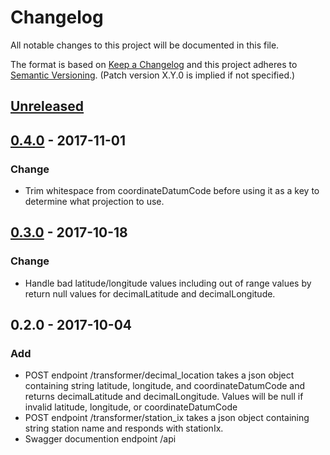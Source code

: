 # Changelog
All notable changes to this project will be documented in this file.

The format is based on [Keep a Changelog](http://keepachangelog.com/en/1.0.0/)
and this project adheres to [Semantic Versioning](http://semver.org/spec/v2.0.0.html). (Patch version X.Y.0 is implied if not specified.)

## [Unreleased]

## [0.4.0] - 2017-11-01
### Change
- Trim whitespace from coordinateDatumCode before using it as a key to determine what projection to use.
 
## [0.3.0] - 2017-10-18
### Change
- Handle bad latitude/longitude values including out of range values by return null values for decimalLatitude and decimalLongitude.

## 0.2.0 - 2017-10-04
### Add
- POST endpoint /transformer/decimal_location takes a json object containing string latitude, longitude, and coordinateDatumCode and returns
decimalLatitude and decimalLongitude. Values will be null if invalid latitude, longitude, or coordinateDatumCode
- POST endpoint /transformer/station_ix takes a json object containing string station name and responds with stationIx.
- Swagger documention endpoint /api

[Unreleased]: https://github.com/USGS-CIDA/MLR-Legacy-Transformer/compare/MLR-Legacy-Transformer-0.4.0...master
[0.4.0]: https://github.com/USGS-CIDA/MLR-Legacy-Transformer/compare/MLR-Legacy-Transformer-0.3.0...MLR-Legacy-Transformer-0.4.0
[0.3.0]: https://github.com/USGS-CIDA/MLR-Legacy-Transformer/compare/MLR-Legacy-Transformer-0.2.0...MLR-Legacy-Transformer-0.3.0
 
 